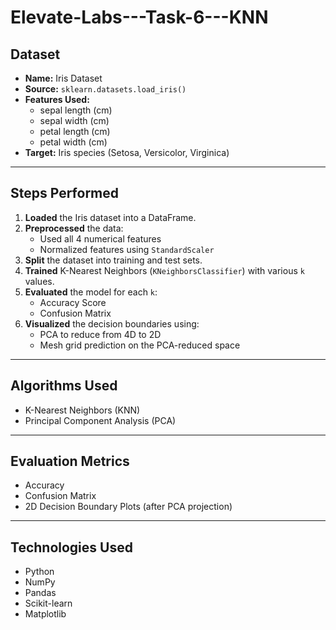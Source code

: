 # Elevate-Labs---Task-6---KNN
## Dataset

- **Name:** Iris Dataset
- **Source:** `sklearn.datasets.load_iris()`
- **Features Used:** 
  - sepal length (cm)
  - sepal width (cm)
  - petal length (cm)
  - petal width (cm)
- **Target:** Iris species (Setosa, Versicolor, Virginica)

---

## Steps Performed

1. **Loaded** the Iris dataset into a DataFrame.
2. **Preprocessed** the data:
   - Used all 4 numerical features
   - Normalized features using `StandardScaler`
3. **Split** the dataset into training and test sets.
4. **Trained** K-Nearest Neighbors (`KNeighborsClassifier`) with various `k` values.
5. **Evaluated** the model for each `k`:
   - Accuracy Score
   - Confusion Matrix
6. **Visualized** the decision boundaries using:
   - PCA to reduce from 4D to 2D
   - Mesh grid prediction on the PCA-reduced space

---

## Algorithms Used

- K-Nearest Neighbors (KNN)
- Principal Component Analysis (PCA)

---

## Evaluation Metrics

- Accuracy
- Confusion Matrix
- 2D Decision Boundary Plots (after PCA projection)

---

## Technologies Used

- Python
- NumPy
- Pandas
- Scikit-learn
- Matplotlib
